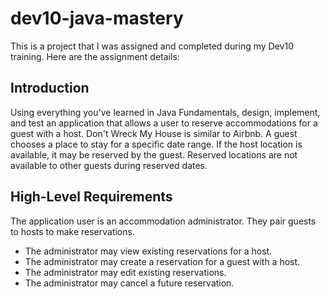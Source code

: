# dev10-java-mastery
This is a project that I was assigned and completed during my Dev10 training. Here are the assignment details:

## Introduction
Using everything you've learned in Java Fundamentals, design, implement, and test an application that allows a user to reserve accommodations for a guest with a host. Don't Wreck My House is similar to Airbnb. A guest chooses a place to stay for a specific date range. If the host location is available, it may be reserved by the guest. Reserved locations are not available to other guests during reserved dates.

## High-Level Requirements
The application user is an accommodation administrator. They pair guests to hosts to make reservations.

- The administrator may view existing reservations for a host.
- The administrator may create a reservation for a guest with a host.
- The administrator may edit existing reservations.
- The administrator may cancel a future reservation.

